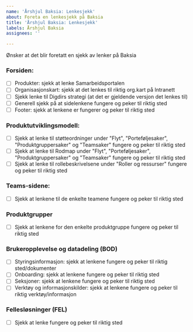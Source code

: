 ```yaml
---
name: 'Årshjul Baksia: Lenkesjekk'
about: Foreta en lenkesjekk på Baksia
title: 'Årshjul Baksia: Lenkesjekk'
labels: Årshjul Baksia
assignees: ''

---
```


Ønsker at det blir foretatt en sjekk av lenker på Baksia

### Forsiden:
- [ ] Produkter: sjekk at lenke Samarbeidsportalen
- [ ] Organisasjonskart: sjekk at det lenkes til riktig org.kart på Intranett
- [ ] Sjekk lenke til Digdirs strategi (at det er gjeldende versjon det lenkes til)
- [ ] Generell sjekk på at sidelenkene fungere og peker til riktig sted
- [ ] Footer: sjekk at lenkene er fungerer og peker til riktig sted

### Produktutviklingsmodell:
- [ ] Sjekk at lenke til støtteordninger under "Flyt", "Porteføljesaker", "Produktgruppersaker" og "Teamsaker" fungere og peker til riktig sted
- [ ] Sjekk at lenke til Rodmap under "Flyt", "Porteføljesaker", "Produktgruppersaker" og "Teamsaker" fungere og peker til riktig sted
- [ ] Sjekk at lenke til rollebeskrivelsene under "Roller og ressurser" fungere og peker til riktig sted

### Teams-sidene:
- [ ] Sjekk at lenkene til de enkelte teamene fungere og peker til riktig sted

### Produktgrupper
- [ ] Sjekk at lenkene for den enkelte produktgruppe fungere og peker til riktig sted

### Brukeropplevelse og datadeling (BOD)
- [ ] Styringsinformasjon: sjekk at lenkene fungere og peker til riktig sted/dokumenter
- [ ] Onboarding: sjekk at lenkene fungere og peker til riktig sted
- [ ] Seksjoner: sjekk at lenkene fungere og peker til riktig sted
- [ ] Verktøy og informasjonskilder: sjekk at lenkene fungere og peker til riktig verktøy/informasjon

### Fellesløsninger (FEL)
- [ ] Sjekk at lenke fungere og peker til riktig sted
